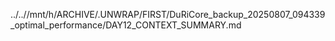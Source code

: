 ../..//mnt/h/ARCHIVE/.UNWRAP/FIRST/DuRiCore_backup_20250807_094339_optimal_performance/DAY12_CONTEXT_SUMMARY.md